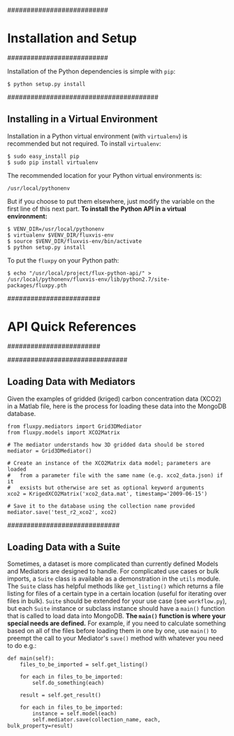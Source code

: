 ##########################
# Installation and Setup #
##########################

Installation of the Python dependencies is simple with `pip`:

    $ python setup.py install

#######################################
## Installing in a Virtual Environment

Installation in a Python virtual environment (with `virtualenv`) is recommended but not required.
To install `virtualenv`:

    $ sudo easy_install pip
    $ sudo pip install virtualenv

The recommended location for your Python virtual environments is:

    /usr/local/pythonenv

But if you choose to put them elsewhere, just modify the variable on the first line of this next part.
**To install the Python API in a virtual environment:**

    $ VENV_DIR=/usr/local/pythonenv
    $ virtualenv $VENV_DIR/fluxvis-env
    $ source $VENV_DIR/fluxvis-env/bin/activate
    $ python setup.py install

To put the `fluxpy` on your Python path:

    $ echo "/usr/local/project/flux-python-api/" > /usr/local/pythonenv/fluxvis-env/lib/python2.7/site-packages/fluxpy.pth

########################
# API Quick References #
########################

###############################
## Loading Data with Mediators

Given the examples of gridded (kriged) carbon concentration data (XCO2) in a Matlab file,
here is the process for loading these data into the MongoDB database.

    from fluxpy.mediators import Grid3DMediator
    from fluxpy.models import XCO2Matrix
    
    # The mediator understands how 3D gridded data should be stored
    mediator = Grid3DMediator()
    
    # Create an instance of the XCO2Matrix data model; parameters are loaded
    #   from a parameter file with the same name (e.g. xco2_data.json) if it
    #   exsists but otherwise are set as optional keyword arguments
    xco2 = KrigedXCO2Matrix('xco2_data.mat', timestamp='2009-06-15')
    
    # Save it to the database using the collection name provided
    mediator.save('test_r2_xco2', xco2)

#############################
## Loading Data with a Suite

Sometimes, a dataset is more complicated than currently defined Models and Mediators are designed to handle.
For complicated use cases or bulk imports, a `Suite` class is available as a demonstration in the `utils` module.
The `Suite` class has helpful methods like `get_listing()` which returns a file listing for files of a certain type in a certain location (useful for iterating over files in bulk).
`Suite` should be extended for your use case (see `workflow.py`), but each `Suite` instance or subclass instance should have a `main()` function that is called to load data into MongoDB.
**The `main()` function is where your special needs are defined.**
For example, if you need to calculate something based on all of the files before loading them in one by one, use `main()` to preempt the call to your Mediator's `save()` method with whatever you need to do e.g.:

    def main(self):
        files_to_be_imported = self.get_listing()

        for each in files_to_be_imported:
            self.do_something(each)

        result = self.get_result()

        for each in files_to_be_imported:
            instance = self.model(each)
            self.mediator.save(collection_name, each, bulk_property=result)


